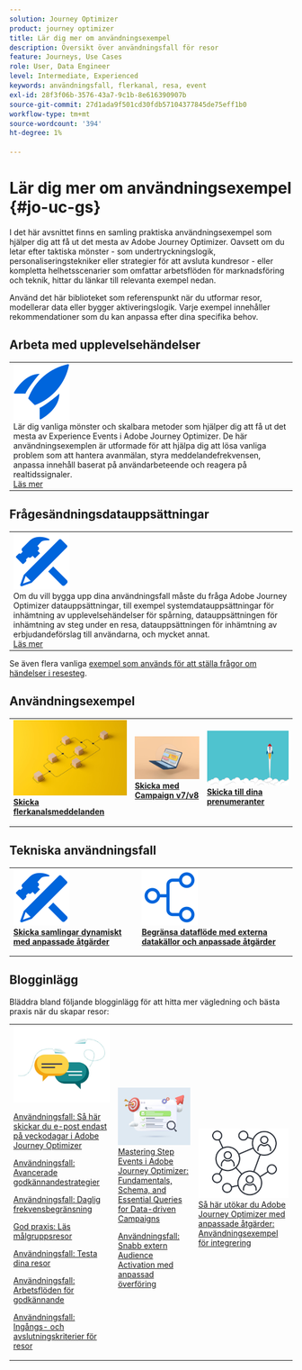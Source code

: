 ```yaml
---
solution: Journey Optimizer
product: journey optimizer
title: Lär dig mer om användningsexempel
description: Översikt över användningsfall för resor
feature: Journeys, Use Cases
role: User, Data Engineer
level: Intermediate, Experienced
keywords: användningsfall, flerkanal, resa, event
exl-id: 28f3f06b-3576-43a7-9c1b-8e616390907b
source-git-commit: 27d1ada9f501cd30fdb57104377845de75eff1b0
workflow-type: tm+mt
source-wordcount: '394'
ht-degree: 1%

---
```


# Lär dig mer om användningsexempel {#jo-uc-gs}

I det här avsnittet finns en samling praktiska användningsexempel som hjälper dig att få ut det mesta av Adobe Journey Optimizer. Oavsett om du letar efter taktiska mönster - som undertryckningslogik, personaliseringstekniker eller strategier för att avsluta kundresor - eller kompletta helhetsscenarier som omfattar arbetsflöden för marknadsföring och teknik, hittar du länkar till relevanta exempel nedan.

Använd det här biblioteket som referenspunkt när du utformar resor, modellerar data eller bygger aktiveringslogik. Varje exempel innehåller rekommendationer som du kan anpassa efter dina specifika behov.


## Arbeta med upplevelsehändelser

<table style="table-layout:fixed">
<tr style="border: 0;">
  <td>
    <div>
    <a href="exp-event-lookup.md">
    <img alt="upplevelsehändelser söka efter bästa praxis" src="../assets/do-not-localize/icon-quick-start.svg" /></a> 
    <br>Lär dig vanliga mönster och skalbara metoder som hjälper dig att få ut det mesta av Experience Events i Adobe Journey Optimizer. De här användningsexemplen är utformade för att hjälpa dig att lösa vanliga problem som att hantera avanmälan, styra meddelandefrekvensen, anpassa innehåll baserat på användarbeteende och reagera på realtidssignaler.
    </div>
      <div>
     <a href="exp-event-lookup.md">Läs mer</a></div>
    </div>
  </td>
</tr>
</table>


## Frågesändningsdatauppsättningar

<table style="table-layout:fixed">
<tr style="border: 0;">
  <td>
    <div>
    <a href="../data/datasets-query-examples.md">
    <img alt="frågeexempel" src="../assets/do-not-localize/icon-configure.svg"/></a> 
    <br>Om du vill bygga upp dina användningsfall måste du fråga Adobe Journey Optimizer datauppsättningar, till exempel systemdatauppsättningar för inhämtning av upplevelsehändelser för spårning, datauppsättningen för inhämtning av steg under en resa, datauppsättningen för inhämtning av erbjudandeförslag till användarna, och mycket annat.
    </div>
      <div>
     <a href="../data/datasets-query-examples.md">Läs mer</a></div>
    </div>
  </td>
</tr>
</table>

Se även flera vanliga [exempel som används för att ställa frågor om händelser i resesteg](../reports/query-examples.md).


## Användningsexempel

<table style="table-layout:fixed"><tr style="border: 0;">
<td>
<a href="../building-journeys/journeys-uc.md">
<img alt="Skicka flerkanalsmeddelanden" src="../assets/do-not-localize/start-journey.jpeg">
</a>
<div>
<a href="../building-journeys/journeys-uc.md"><strong>Skicka flerkanalsmeddelanden</strong></a>
</div>
<p>
</td>
<td>
<a href="ajo-ac.md">
<img alt="Skicka ett meddelande med Campaign" src="../assets/do-not-localize/start-interface.jpeg">
</a>
<div><a href="ajo-ac.md"><strong>Skicka med Campaign v7/v8</strong>
</div>
<p>
</td>
<td>
<a href="message-to-subscribers-uc.md">
<img alt="Skicka ett meddelande till prenumeranter" src="../assets/do-not-localize/start-quick.png">
</a>
<div>
<a href="message-to-subscribers-uc.md"><strong>Skicka till dina prenumeranter</strong></a>
</div>
<p></td>
</tr></table>

## Tekniska användningsfall

<table style="table-layout:fixed"><tr style="border: 0;">
<td>
<a href="collections.md">
<img alt="Skicka samlingar dynamiskt med anpassade åtgärder" src="../assets/do-not-localize/icon-configure.svg">
</a>
<div>
<a href="collections.md"><strong>Skicka samlingar dynamiskt med anpassade åtgärder</strong></a>
</div>
<p>
</td>
<td>
<a href="limit-throughput.md">
<img alt="Begränsa genomströmning med externa datakällor och anpassade åtgärder" src="../assets/do-not-localize/icon-first-journey.svg">
</a>
<div><a href="limit-throughput.md"><strong>Begränsa dataflöde med externa datakällor och anpassade åtgärder</strong></a>
</div>
<p>
</td>
</tr></table>

## Blogginlägg

Bläddra bland följande blogginlägg för att hitta mer vägledning och bästa praxis när du skapar resor:

<table style="table-layout:fixed"><tr style="border: 0;">
<td>
<img alt="Blogginlägg" src="../assets/do-not-localize/community.jpeg">
<div>
<p><a href="https://experienceleaguecommunities.adobe.com/t5/journey-optimizer-blogs/how-to-send-emails-only-on-weekdays-in-adobe-journey-optimizer/ba-p/760400" target="_blank">Användningsfall: Så här skickar du e-post endast på veckodagar i Adobe Journey Optimizer</a></p>
<p><a href="https://experienceleaguecommunities.adobe.com/t5/journey-optimizer-blogs/advanced-approval-strategies-in-adobe-journey-optimizer/ba-p/761396" target="_blank">Användningsfall: Avancerade godkännandestrategier</a></p>
<p><a href="https://experienceleaguecommunities.adobe.com/t5/journey-optimizer-blogs/elevate-customer-experience-with-daily-frequency-capping-in-ajo/ba-p/761510" target="_blank">Användningsfall: Daglig frekvensbegränsning</a></p>
<p><a href="https://experienceleaguecommunities.adobe.com/t5/journey-optimizer-blogs/mastering-read-audience-journeys-in-adobe-journey-optimizer-a/ba-p/761445" target="_blank">God praxis: Läs målgruppsresor</a></p>
<p><a href="https://experienceleaguecommunities.adobe.com/t5/journey-optimizer-blogs/from-plan-to-perfection-how-to-test-your-ajo-journeys-for-10/ba-p/761270" target="_blank">Användningsfall: Testa dina resor</a></p>
<p><a href="https://experienceleaguecommunities.adobe.com/t5/journey-optimizer-blogs/deliver-with-confidence-approval-workflows-across-adobe-journey/ba-p/760900" target="_blank">Användningsfall: Arbetsflöden för godkännande</a></p>
<p><a href="https://experienceleaguecommunities.adobe.com/t5/journey-optimizer-blogs/mastering-journey-entry-and-exit-criteria-in-adobe-journey/ba-p/760958" target="_blank">Användningsfall: Ingångs- och avslutningskriterier för resor</a></p>
</div>
<p>
</td>
<td>
<img alt="Stega händelser i dina resor" src="../assets/do-not-localize/list.jpeg">
<div>
<a href="https://experienceleaguecommunities.adobe.com/t5/journey-optimizer-blogs/mastering-step-events-in-adobe-journey-optimizer-fundamentals/ba-p/762024" target="_blank">Mastering Step Events i Adobe Journey Optimizer: Fundamentals, Schema, and Essential Queries for Data-driven Campaigns
</a>
<p><a href="https://experienceleaguecommunities.adobe.com/t5/journey-optimizer-blogs/fast-external-audience-activation-with-custom-upload/ba-p/761658" target="_blank">Användningsfall: Snabb extern Audience Activation med anpassad överföring</a></p>
</div>
<p></td>
<td>
<img alt="Anpassade åtgärder" src="../assets/do-not-localize/step-event.jpeg">
<div><a href="https://experienceleaguecommunities.adobe.com/t5/journey-optimizer-blogs/how-to-extend-adobe-journey-optimizer-with-custom-actions/ba-p/761323" target="_blank">Så här utökar du Adobe Journey Optimizer med anpassade åtgärder: Användningsexempel för integrering
</a>
</div>
<p></td>
</tr></table>
